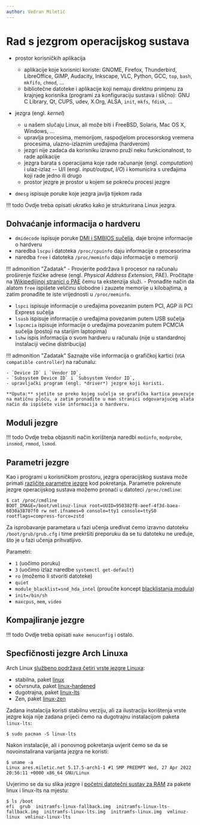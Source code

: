 ```yaml
---
author: Vedran Miletić
---
```


# Rad s jezgrom operacijskog sustava

- prostor korisničkih aplikacija

    - aplikacije koje korisnici koriste: GNOME, Firefox, Thunderbird, LibreOffice, GIMP, Audacity, Inkscape, VLC, Python, GCC, `top`, `bash`, `mkfifo`, `chmod`, ...
    - bibliotečne datoteke i aplikacije koji nemaju direktnu primjenu za krajnjeg korisnika (programi za konfiguraciju sustava i slično): GNU C Library, Qt, CUPS, udev, X.Org, ALSA, `init`, `mkfs`, `fdisk`, ...

- jezgra (engl. *kernel*)

    - u našem slučaju Linux, ali može biti i FreeBSD, Solaris, Mac OS X, Windows, ...
    - upravlja procesima, memorijom, raspodjelom procesorskog vremena procesima, ulazno-izlaznim uređajima (hardverom)
    - jezgri nije zadaća da korisniku izravno pruži neku funkcionalnost, to rade aplikacije
    - jezgra barata s operacijama koje rade računanje (engl. *computation*) i ulaz-izlaz -- U/I (engl. *input/output*, *I/O*) i komunicira s uređajima koji rade jedno ili drugo
    - prostor jezgre je prostor u kojem se pokreću procesi jezgre

- `dmesg` ispisuje poruke koje jezgra javlja tijekom rada

!!! todo
    Ovdje treba opisati ukratko kako je strukturirana Linux jezgra.

## Dohvaćanje informacija o hardveru

- `dmidecode` ispisuje poruke [DMI i SMBIOS sučelja](https://en.wikipedia.org/wiki/SMBIOS), daje brojne informacije o hardveru
- naredba `lscpu` i datoteka `/proc/cpuinfo` daju informacije o procesorima
- naredba `free` i datoteka `/proc/meminfo` daju informacije o memoriji

!!! admonition "Zadatak"
    - Provjerite podržava li procesor na računalu proširenje fizičke adrese (engl. *Physical Address Extension*, PAE). Pročitajte na [Wikipedijinoj stranici o PAE](https://en.wikipedia.org/wiki/Physical_Address_Extension) čemu ta ekstenzija služi.
    - Pronađite način da alatom `free` ispišete veličinu slobodne i zauzete memorije u kilobajtima, a zatim pronađite te iste vrijednosti u `/proc/meminfo`.

- `lspci` ispisuje informacije o uređajima povezanim putem PCI, AGP ili PCI Express sučelja
- `lsusb` ispisuje informacije o uređajima povezanim putem USB sučelja
- `lspcmcia` ispisuje informacije o uređajima povezanim putem PCMCIA sučelja (postoji na starijim laptopima)
- `lshw` ispis informacija o svom hardveru u računalu (nije u standardnoj instalaciji većine distribucija)

!!! admonition "Zadatak"
    Saznajte više informacija o grafičkoj kartici (`VGA compatible controller`) na računalu:

    - `Device ID` i `Vendor ID`,
    - `Subsystem Device ID` i `Subsystem Vendor ID`,
    - upravljački program (engl. *driver*) jezgre koji koristi.

    **Uputa:** sjetite se preko kojeg sučelja se grafička kartica povezuje na matičnu ploču, a zatim pronađite u man stranici odgovarajućeg alata način da ispišete više informacija o hardveru.

## Moduli jezgre

!!! todo
    Ovdje treba objasniti način korištenja naredbi `modinfo`, `modprobe`, `insmod`, `rmmod`, `lsmod`.

## Parametri jezgre

Kao i programi u korisničkom prostoru, jezgra operacijskog sustava može primati [različite parametre jezgre](https://wiki.archlinux.org/title/Kernel_parameters) kod pokretanja. Parametre pokrenute jezgre operacijskog sustava možemo pronaći u datoteci `/proc/cmdline`:

``` shell
$ cat /proc/cmdline
BOOT_IMAGE=/boot/vmlinuz-linux root=UUID=950382f8-aeef-4f3d-baea-6030a38707f0 rw net.ifnames=0 console=tty1 console=ttyS0 rootflags=compress-force=zstd
```

Za isprobavanje parametara u fazi učenja uređivat ćemo izravno datoteku `/boot/grub/grub.cfg` i time prekršiti preporuku da se tu datoteku ne uređuje, što je u fazi učenja prihvatljivo.

Parametri:

- `1` (uočimo poruku)
- `3` (uočimo izlaz naredbe `systemctl get-default`)
- `ro` (možemo li stvoriti datoteke)
- `quiet`
- `module_blacklist=snd_hda_intel` (proučite koncept [blacklistanja modula](https://wiki.archlinux.org/title/Kernel_module#Blacklisting))
- `init=/bin/sh`
- `maxcpus`, `mem`, `video`

## Kompajliranje jezgre

!!! todo
    Ovdje treba opisati `make menuconfig` i ostalo.

## Specfičnosti jezgre Arch Linuxa

Arch Linux [službeno podržava četiri vrste jezgre Linuxa](https://wiki.archlinux.org/title/Kernel):

- stabilna, paket [linux](https://archlinux.org/packages/?name=linux)
- očvrsnuta, paket [linux-hardened](https://archlinux.org/packages/?name=linux-hardened)
- dugotrajna, paket [linux-lts](https://archlinux.org/packages/?name=linux-lts)
- Zen, paket [linux-zen](https://archlinux.org/packages/?name=linux-zen)

Zadana instalacija koristi stabilnu verziju, ali za ilustraciju korištenja vrste jezgre koja nije zadana prijeći ćemo na dugotrajnu instalacijom paketa `linux-lts`:

``` shell
$ sudo pacman -S linux-lts
```

Nakon instalacije, ali i ponovnog pokretanja uvjerit ćemo se da se novoinstalirana varijanta jezgra ne koristi:

``` shell
$ uname -a
Linux ares.miletic.net 5.17.5-arch1-1 #1 SMP PREEMPT Wed, 27 Apr 2022 20:56:11 +0000 x86_64 GNU/Linux
```

Uvjerimo se da su slika jezgre i [početni datotečni sustav za RAM](https://wiki.archlinux.org/title/Arch_boot_process#initramfs) za pakete linux i linux-lts na mjestu:

``` shell
$ ls /boot
efi  grub  initramfs-linux-fallback.img  initramfs-linux-lts-fallback.img  initramfs-linux-lts.img  initramfs-linux.img  vmlinuz-linux  vmlinuz-linux-lts
```

